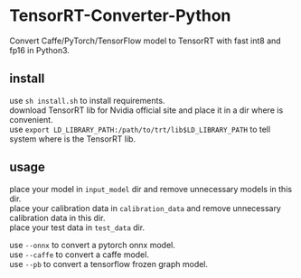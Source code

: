 # TensorRT-Converter-Python
Convert Caffe/PyTorch/TensorFlow model to TensorRT with fast int8 and fp16 in Python3.


## install
use `sh install.sh` to install requirements.  
download TensorRT lib for Nvidia official site and place it in a dir where is convenient.  
use `export LD_LIBRARY_PATH:/path/to/trt/lib$LD_LIBRARY_PATH` to tell system where is the TensorRT lib.  

## usage
place your model in `input_model` dir and remove unnecessary models in this dir.  
place your calibration data in `calibration_data` and remove unnecessary calibration data in this dir.  
place your test data in `test_data` dir.  
  
use `--onnx` to convert a pytorch onnx model.  
use `--caffe` to convert a caffe model.  
use `--pb` to convert a tensorflow frozen graph model.

